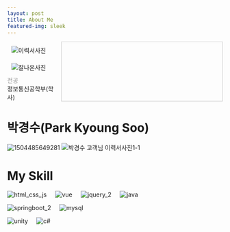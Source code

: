 ```yaml
---
layout: post
title: About Me
featured-img: sleek
---
```

  <div style="display: flex; width: 100%, height: 100%">
    <div
      style="
        width: 25%;
        display: flex;
        flex-direction: column;
        justify-content: center;
        align-items: center;
      "
    >
      <div>
        <img
          style="padding: 10px"
          src="https://user-images.githubusercontent.com/44697835/87626951-90e9f780-c768-11ea-8859-9e864a2e7925.jpg"
          alt="이력서사진"
        />
        <img
          style="padding: 10px"
          src="https://user-images.githubusercontent.com/44697835/87626949-90516100-c768-11ea-9d05-41fb2406468b.jpg"
          alt="잘나온사진"
        />
      </div>
      <div>
        <div style="color:rgba(0,0,0,0.4)">전공</div>
        <div>정보통신공학부(학사)</div>
      </div>
    </div>
    <div style="width: 75%; border: 1px solid rgba(0, 0, 0, 0.2)"></div>
  </div>

# 박경수(Park Kyoung Soo)
![1504485649281](https://user-images.githubusercontent.com/44697835/87626949-90516100-c768-11ea-9d05-41fb2406468b.jpg) ![박경수 고객님 이력서사진1-1](https://user-images.githubusercontent.com/44697835/87626951-90e9f780-c768-11ea-8859-9e864a2e7925.jpg) 



# My Skill

![html_css_js](https://user-images.githubusercontent.com/44697835/86319956-acd1a180-bc70-11ea-946e-09a11a71fb27.png) &nbsp; &nbsp; ![vue](https://user-images.githubusercontent.com/44697835/86319509-a3940500-bc6f-11ea-815e-6f7612ee657a.png) &nbsp; &nbsp; ![jquery_2](https://user-images.githubusercontent.com/44697835/86319481-9a0a9d00-bc6f-11ea-855e-e0bf301d8185.png)  &nbsp; &nbsp;  ![java](https://user-images.githubusercontent.com/44697835/86319460-9119cb80-bc6f-11ea-9cb2-92a5c15f47b5.png)  

![springboot_2](https://user-images.githubusercontent.com/44697835/86319498-9f67e780-bc6f-11ea-8c9d-ae4c7948c638.png)  &nbsp; &nbsp;  ![mysql](https://user-images.githubusercontent.com/44697835/86319496-9d058d80-bc6f-11ea-9e23-93d8990d2fd4.png)  

![unity](https://user-images.githubusercontent.com/44697835/86319504-a1ca4180-bc6f-11ea-81b7-51601427b49b.png)  &nbsp; &nbsp;  ![c#](https://user-images.githubusercontent.com/44697835/86319304-34b6ac00-bc6f-11ea-9b19-00067f7b6457.png)  
